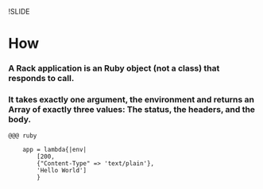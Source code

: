 !SLIDE
# How
### A Rack application is an Ruby object (not a class) that responds to call. 
### It takes exactly one argument, the environment and returns an Array of exactly three values: The status, the headers, and the body.

    @@@ ruby

		app = lambda{|env| 
			[200, 
			{"Content-Type" => 'text/plain'}, 
			'Hello World']
			}
